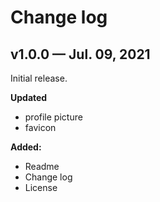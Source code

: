 # Change log

## v1.0.0 — Jul. 09, 2021

Initial release.

**Updated**

- profile picture
- favicon

**Added:**

- Readme
- Change log
- License
